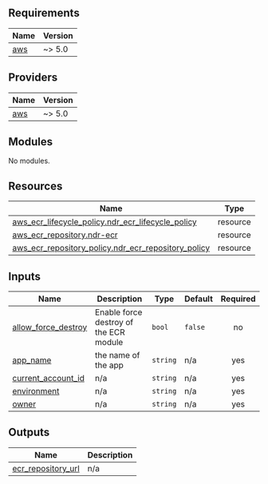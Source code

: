 ## Requirements

| Name | Version |
|------|---------|
| <a name="requirement_aws"></a> [aws](#requirement\_aws) | ~> 5.0 |

## Providers

| Name | Version |
|------|---------|
| <a name="provider_aws"></a> [aws](#provider\_aws) | ~> 5.0 |

## Modules

No modules.

## Resources

| Name | Type |
|------|------|
| [aws_ecr_lifecycle_policy.ndr_ecr_lifecycle_policy](https://registry.terraform.io/providers/hashicorp/aws/latest/docs/resources/ecr_lifecycle_policy) | resource |
| [aws_ecr_repository.ndr-ecr](https://registry.terraform.io/providers/hashicorp/aws/latest/docs/resources/ecr_repository) | resource |
| [aws_ecr_repository_policy.ndr_ecr_repository_policy](https://registry.terraform.io/providers/hashicorp/aws/latest/docs/resources/ecr_repository_policy) | resource |

## Inputs

| Name | Description | Type | Default | Required |
|------|-------------|------|---------|:--------:|
| <a name="input_allow_force_destroy"></a> [allow\_force\_destroy](#input\_allow\_force\_destroy) | Enable force destroy of the ECR module | `bool` | `false` | no |
| <a name="input_app_name"></a> [app\_name](#input\_app\_name) | the name of the app | `string` | n/a | yes |
| <a name="input_current_account_id"></a> [current\_account\_id](#input\_current\_account\_id) | n/a | `string` | n/a | yes |
| <a name="input_environment"></a> [environment](#input\_environment) | n/a | `string` | n/a | yes |
| <a name="input_owner"></a> [owner](#input\_owner) | n/a | `string` | n/a | yes |

## Outputs

| Name | Description |
|------|-------------|
| <a name="output_ecr_repository_url"></a> [ecr\_repository\_url](#output\_ecr\_repository\_url) | n/a |
